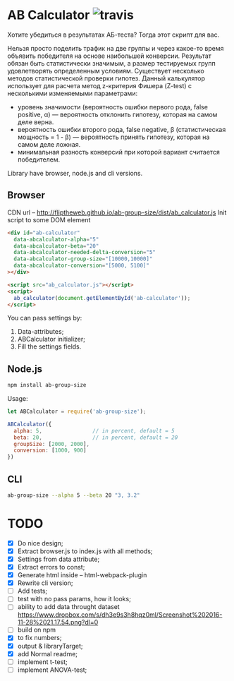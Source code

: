 # AB Calculator ![travis](https://travis-ci.org/fliptheweb/ab-group-size.svg)
Хотите убедиться в результатах АБ-теста? Тогда этот скрипт для вас.

Нельзя просто поделить трафик на две группы и через какое-то время объявить победителя на основе наибольшей конверсии.
Результат обязан быть статистически значимым, а размер тестируемых групп удовлетворять определенным условиям. Существует несколько методов статистической проверки гипотез.
Данный калькулятор использует для расчета метод z-критерия Фишера (Z-test) с несколькими изменяемыми параметрами:
- уровень значимости (вероятность ошибки первого рода, false positive, α) — вероятность отклонить гипотезу, которая на самом деле верна.
- вероятность ошибки второго рода, false negative, β (статистическая мощность = 1 - β) — вероятность принять гипотезу, которая на самом деле ложная.
- минимальная разность конверсий при которой вариант считается победителем.

Library have browser, node.js and cli versions.

## Browser
CDN url – http://fliptheweb.github.io/ab-group-size/dist/ab_calculator.js
Init script to some DOM element
```html
<div id="ab-calculator"
  data-abcalculator-alpha="5"
  data-abcalculator-beta="20"
  data-abcalculator-needed-delta-conversion="5"
  data-abcalculator-group-size="[10000,10000]"
  data-abcalculator-conversion="[5000, 5100]"
></div>

<script src="ab_calculator.js"></script>
<script>
  ab_calculator(document.getElementById('ab-calculator'));
</script>
```
You can pass settings by:
1. Data-attributes;
2. ABCalculator initializer;
3. Fill the settings fields.

## Node.js
```sh
npm install ab-group-size
```

Usage:
```js
let ABCalculator = require('ab-group-size');

ABCalculator({
  alpha: 5,                // in percent, default = 5
  beta: 20,                // in percent, default = 20
  groupSize: [2000, 2000],
  conversion: [1000, 900]
})
```

## CLI
```sh
ab-group-size --alpha 5 --beta 20 "3, 3.2"
```

# TODO
- [x] Do nice design;
- [x] Extract browser.js to index.js with all methods;
- [x] Settings from data attribute;
- [x] Extract errors to const;
- [x] Generate html inside – html-webpack-plugin
- [x] Rewrite cli version;
- [ ] Add tests;
- [ ] test with no pass params, how it looks;
- [ ] ability to add data throught dataset https://www.dropbox.com/s/dh3e9s3h8hqz0ml/Screenshot%202016-11-28%2021.17.54.png?dl=0
- [ ] build on npm
- [x] to fix numbers;
- [x] output & libraryTarget;
- [x] add Normal readme;
- [ ] implement t-test;
- [ ] implement ANOVA-test;
